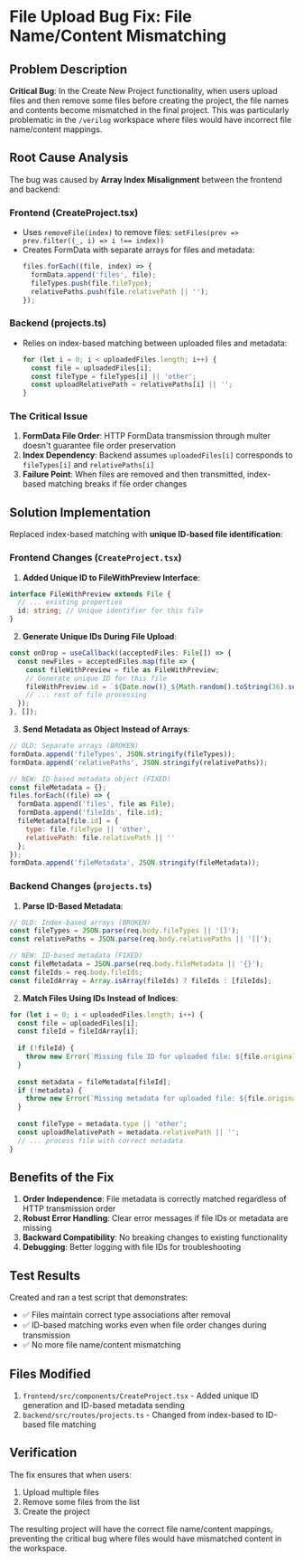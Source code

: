 # File Upload Bug Fix: File Name/Content Mismatching

## Problem Description

**Critical Bug**: In the Create New Project functionality, when users upload files and then remove some files before creating the project, the file names and contents become mismatched in the final project. This was particularly problematic in the `/verilog` workspace where files would have incorrect file name/content mappings.

## Root Cause Analysis

The bug was caused by **Array Index Misalignment** between the frontend and backend:

### Frontend (CreateProject.tsx)
- Uses `removeFile(index)` to remove files: `setFiles(prev => prev.filter((_, i) => i !== index))`
- Creates FormData with separate arrays for files and metadata:
  ```javascript
  files.forEach((file, index) => {
    formData.append('files', file);
    fileTypes.push(file.fileType);
    relativePaths.push(file.relativePath || '');
  });
  ```

### Backend (projects.ts)
- Relies on index-based matching between uploaded files and metadata:
  ```javascript
  for (let i = 0; i < uploadedFiles.length; i++) {
    const file = uploadedFiles[i];
    const fileType = fileTypes[i] || 'other';
    const uploadRelativePath = relativePaths[i] || '';
  }
  ```

### The Critical Issue
1. **FormData File Order**: HTTP FormData transmission through multer doesn't guarantee file order preservation
2. **Index Dependency**: Backend assumes `uploadedFiles[i]` corresponds to `fileTypes[i]` and `relativePaths[i]`
3. **Failure Point**: When files are removed and then transmitted, index-based matching breaks if file order changes

## Solution Implementation

Replaced index-based matching with **unique ID-based file identification**:

### Frontend Changes (`CreateProject.tsx`)

1. **Added Unique ID to FileWithPreview Interface**:
```typescript
interface FileWithPreview extends File {
  // ... existing properties
  id: string; // Unique identifier for this file
}
```

2. **Generate Unique IDs During File Upload**:
```javascript
const onDrop = useCallback((acceptedFiles: File[]) => {
  const newFiles = acceptedFiles.map(file => {
    const fileWithPreview = file as FileWithPreview;
    // Generate unique ID for this file
    fileWithPreview.id = `${Date.now()}_${Math.random().toString(36).substr(2, 9)}_${file.name}`;
    // ... rest of file processing
  });
}, []);
```

3. **Send Metadata as Object Instead of Arrays**:
```javascript
// OLD: Separate arrays (BROKEN)
formData.append('fileTypes', JSON.stringify(fileTypes));
formData.append('relativePaths', JSON.stringify(relativePaths));

// NEW: ID-based metadata object (FIXED)
const fileMetadata = {};
files.forEach((file) => {
  formData.append('files', file as File);
  formData.append('fileIds', file.id);
  fileMetadata[file.id] = {
    type: file.fileType || 'other',
    relativePath: file.relativePath || ''
  };
});
formData.append('fileMetadata', JSON.stringify(fileMetadata));
```

### Backend Changes (`projects.ts`)

1. **Parse ID-Based Metadata**:
```javascript
// OLD: Index-based arrays (BROKEN)
const fileTypes = JSON.parse(req.body.fileTypes || '[]');
const relativePaths = JSON.parse(req.body.relativePaths || '[]');

// NEW: ID-based metadata (FIXED)
const fileMetadata = JSON.parse(req.body.fileMetadata || '{}');
const fileIds = req.body.fileIds;
const fileIdArray = Array.isArray(fileIds) ? fileIds : [fileIds];
```

2. **Match Files Using IDs Instead of Indices**:
```javascript
for (let i = 0; i < uploadedFiles.length; i++) {
  const file = uploadedFiles[i];
  const fileId = fileIdArray[i];
  
  if (!fileId) {
    throw new Error(`Missing file ID for uploaded file: ${file.originalname}`);
  }
  
  const metadata = fileMetadata[fileId];
  if (!metadata) {
    throw new Error(`Missing metadata for uploaded file: ${file.originalname}`);
  }
  
  const fileType = metadata.type || 'other';
  const uploadRelativePath = metadata.relativePath || '';
  // ... process file with correct metadata
}
```

## Benefits of the Fix

1. **Order Independence**: File metadata is correctly matched regardless of HTTP transmission order
2. **Robust Error Handling**: Clear error messages if file IDs or metadata are missing
3. **Backward Compatibility**: No breaking changes to existing functionality
4. **Debugging**: Better logging with file IDs for troubleshooting

## Test Results

Created and ran a test script that demonstrates:
- ✅ Files maintain correct type associations after removal
- ✅ ID-based matching works even when file order changes during transmission
- ✅ No more file name/content mismatching

## Files Modified

1. `frontend/src/components/CreateProject.tsx` - Added unique ID generation and ID-based metadata sending
2. `backend/src/routes/projects.ts` - Changed from index-based to ID-based file matching

## Verification

The fix ensures that when users:
1. Upload multiple files
2. Remove some files from the list
3. Create the project

The resulting project will have the correct file name/content mappings, preventing the critical bug where files would have mismatched content in the workspace. 